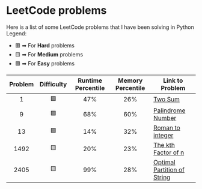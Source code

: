 # LeetCode problems
Here is a list of some LeetCode problems that I have been solving in Python
Legend:
- 🟥 ➡ For **Hard** problems
- 🟨 ➡ For **Medium** problems
- 🟩 ➡ For **Easy** problems

| Problem  | Difficulty | Runtime Percentile | Memory Percentile | Link to Problem |
|:--------:|:----------:|:------------------:|:-----------------:|-----------------|
|    1     |     🟩     |        47%         |       26%         | [Two Sum](https://leetcode.com/problems/two-sum/) |
|    9     |     🟩     |        68%         |       60%         | [Palindrome Number](https://leetcode.com/problems/palindrome-number/) |
|    13    |     🟩     |        14%         |       32%         | [Roman to integer](https://leetcode.com/problems/roman-to-integer/) |
|   1492   |     🟨     |        20%         |       23%         | [The kth Factor of n](https://leetcode.com/problems/the-kth-factor-of-n/?envType=study-plan-v2&envId=amazon-spring-23-high-frequency) |
|   2405   |     🟨     |        99%         |       28%         | [Optimal Partition of String](https://leetcode.com/problems/optimal-partition-of-string/?envType=study-plan-v2&envId=amazon-spring-23-high-frequency) |





